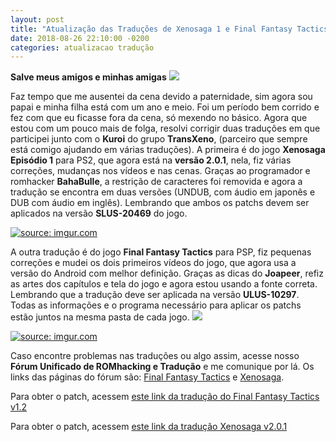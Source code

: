 ```yaml
---
layout: post
title: "Atualização das Traduções de Xenosaga 1 e Final Fantasy Tactics"
date: 2018-08-26 22:10:00 -0200
categories: atualizacao tradução
---
```


**Salve meus amigos e minhas amigas** ![](http://romhackers.org/uploads/smil470474167631b.gif)  

Faz tempo que me ausentei da cena devido a paternidade, sim agora sou papai e minha filha está com um ano e meio. Foi um período bem corrido e fez com que eu ficasse fora da cena, só mexendo no básico. Agora que estou com um pouco mais de folga, resolvi corrigir duas traduções em que participei junto com o **Kuroi** do grupo **TransXeno**, (parceiro que sempre está comigo ajudando em várias traduções). A primeira é do jogo **Xenosaga Episódio 1** para PS2, que agora está na **versão 2.0.1**, nela, fiz várias correções, mudanças nos vídeos e nas cenas. Graças ao programador e romhacker **BahaBulle**, a restrição de caracteres foi removida e agora a tradução se encontra em duas versões (UNDUB, com áudio em japonês e DUB com áudio em inglês). Lembrando que ambos os patchs devem ser aplicados na versão **SLUS-20469** do jogo.  


[![](https://i.imgur.com/TMwrlfd.png?1 "source: imgur.com")](https://imgur.com/TMwrlfd)



A outra tradução é do jogo **Final Fantasy Tactics** para PSP, fiz pequenas correções e mudei os dois primeiros vídeos do jogo, que agora usa a versão do Android com melhor definição. Graças as dicas do **Joapeer**, refiz as artes dos capítulos e tela do jogo e agora estou usando a fonte correta.  
Lembrando que a tradução deve ser aplicada na versão **ULUS-10297**.  
Todas as informações e o programa necessário para aplicar os patchs estão juntos na mesma pasta de cada jogo. ![](http://romhackers.org/uploads/smil3dbd4daabd491.gif)  


[![](https://i.imgur.com/AwkTgqr.png?2 "source: imgur.com")](https://imgur.com/AwkTgqr)



Caso encontre problemas nas traduções ou algo assim, acesse nosso **Fórum Unificado de ROMhacking e Tradução** e me comunique por lá. Os links das páginas do fórum são: [Final Fantasy Tactics](http://www.romhacking.net.br/index.php?topic=803.msg4558#new) e [Xenosaga](http://www.romhacking.net.br/index.php?topic=208.0).  


Para obter o patch, acessem [este link da tradução do Final Fantasy Tactics v1.2](http://romhackers.org/modules/PDdownloads/singlefile.php?cid=73&lid=1126)  

Para obter o patch, acessem [este link da tradução Xenosaga v2.0.1](http://romhackers.org/modules/PDdownloads/singlefile.php?cid=26&lid=1099)
